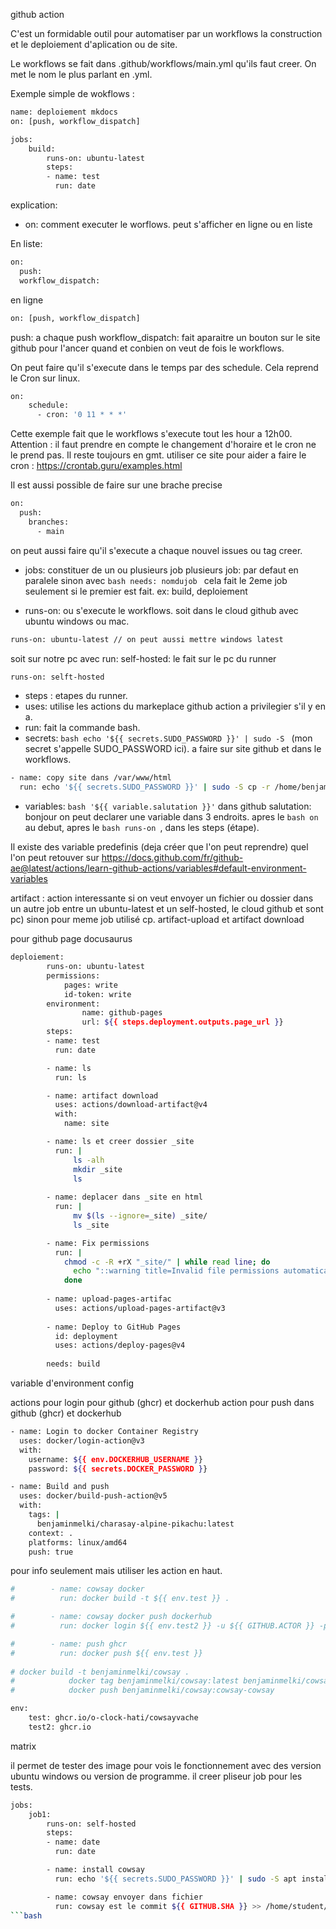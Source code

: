 github action

C'est un formidable outil pour automatiser par un workflows la construction et le deploiement d'aplication ou de site.

Le workflows se fait dans .github/workflows/main.yml qu'ils faut creer. On met le nom le plus parlant en .yml.

Exemple simple de wokflows :

```bash
name: deploiement mkdocs
on: [push, workflow_dispatch]

jobs:
    build:
        runs-on: ubuntu-latest
        steps:
        - name: test
          run: date
```

explication:
- on: comment executer le worflows. peut s'afficher en ligne ou en liste

En liste:

```bash
on:
  push:
  workflow_dispatch:
```
en ligne 

```bash
on: [push, workflow_dispatch]
```

push: a chaque push
workflow_dispatch: fait aparaitre un bouton sur le site github pour l'ancer quand et                          conbien on veut de fois le workflows.

On peut faire qu'il s'execute dans le temps par des schedule. Cela reprend le Cron sur linux.

```bash
on:
    schedule:
      - cron: '0 11 * * *'
```

Cette exemple fait que le workflows s'execute tout les hour a 12h00. 
Attention : il faut prendre en compte le changement d'horaire et le cron ne le prend pas. Il reste toujours en gmt.
utiliser ce site pour aider a faire le cron : https://crontab.guru/examples.html

Il est aussi possible de faire sur une brache precise

```bash
on:
  push:
    branches:
      - main
```
on peut aussi faire qu'il s'execute a chaque nouvel issues ou tag creer.

- jobs: constituer de un ou plusieurs job 
     plusieurs job: par defaut en paralele sinon avec ```bash needs: nomdujob ``` cela fait le 2eme job seulement si le premier est fait. 
     ex: build, deploiement

- runs-on: ou s'execute le workflows.
  soit dans le cloud github avec ubuntu windows ou mac.

```bash
runs-on: ubuntu-latest // on peut aussi mettre windows latest 
```

soit sur notre pc avec run: self-hosted: le fait sur le pc du runner

```bash
runs-on: selft-hosted
```

- steps : etapes du runner.
- uses: utilise les actions du markeplace github action a privilegier s'il y en a.
- run: fait la commande bash.
- secrets: ```bash echo '${{ secrets.SUDO_PASSWORD }}' | sudo -S ``` (mon secret s'appelle SUDO_PASSWORD ici). a faire sur site github et dans le workflows.

```bash
- name: copy site dans /var/www/html
  run: echo '${{ secrets.SUDO_PASSWORD }}' | sudo -S cp -r /home/benjamin/site/* /var/www/html
```

- variables: ```bash '${{ variable.salutation }}'``` dans github salutation: bonjour
 on peut declarer une variable dans 3 endroits. apres le ```bash on ``` au debut, apres le ```bash runs-on ```, dans les steps (étape). 

Il existe des variable predefinis (deja créer que l'on peut reprendre) quel l'on peut 
retouver sur https://docs.github.com/fr/github-ae@latest/actions/learn-github-actions/variables#default-environment-variables

artifact : action interessante si on veut envoyer un fichier ou dossier dans un autre job entre un ubuntu-latest et un self-hosted, le cloud github et sont pc) sinon pour meme job utilisé cp.
artifact-upload et artifact download

pour github page docusaurus

```bash
deploiement:
        runs-on: ubuntu-latest
        permissions:
            pages: write     
            id-token: write 
        environment:
                name: github-pages
                url: ${{ steps.deployment.outputs.page_url }}
        steps:
        - name: test
          run: date

        - name: ls
          run: ls

        - name: artifact download
          uses: actions/download-artifact@v4
          with: 
            name: site

        - name: ls et creer dossier _site
          run: |
              ls -alh
              mkdir _site
              ls
  
        - name: deplacer dans _site en html
          run: |          
              mv $(ls --ignore=_site) _site/
              ls _site

        - name: Fix permissions
          run: |
            chmod -c -R +rX "_site/" | while read line; do
              echo "::warning title=Invalid file permissions automatically fixed::$line"
            done
    
        - name: upload-pages-artifac
          uses: actions/upload-pages-artifact@v3 
              
        - name: Deploy to GitHub Pages
          id: deployment
          uses: actions/deploy-pages@v4
            
        needs: build
```
variable d'environment
config

actions pour login pour github (ghcr) et dockerhub
action pour push dans github (ghcr) et dockerhub

```bash
- name: Login to docker Container Registry
  uses: docker/login-action@v3
  with:
    username: ${{ env.DOCKERHUB_USERNAME }}
    password: ${{ secrets.DOCKER_PASSWORD }}

- name: Build and push
  uses: docker/build-push-action@v5
  with:
    tags: |
      benjaminmelki/charasay-alpine-pikachu:latest
    context: .
    platforms: linux/amd64
    push: true
```

pour info seulement mais utiliser les action en haut.

```bash
#        - name: cowsay docker
#          run: docker build -t ${{ env.test }} .

#        - name: cowsay docker push dockerhub
#          run: docker login ${{ env.test2 }} -u ${{ GITHUB.ACTOR }} -p ${{ secrets.GITHUB_TOKEN }}

#        - name: push ghcr       
#          run: docker push ${{ env.test }}
        
# docker build -t benjaminmelki/cowsay .
#            docker tag benjaminmelki/cowsay:latest benjaminmelki/cowsay:cowsay-cowsay
#            docker push benjaminmelki/cowsay:cowsay-cowsay
```

```bash
env:
    test: ghcr.io/o-clock-hati/cowsayvache
    test2: ghcr.io
```

matrix

il permet de tester des image pour vois le fonctionnement avec des version ubuntu windows ou version de programme. il creer pliseur job pour les tests.

```bash
jobs:
    job1:
        runs-on: self-hosted
        steps:
        - name: date
          run: date

        - name: install cowsay
          run: echo '${{ secrets.SUDO_PASSWORD }}' | sudo -S apt install -y cowsay

        - name: cowsay envoyer dans fichier
          run: cowsay est le commit ${{ GITHUB.SHA }} >> /home/student/cow.txt
```bash

